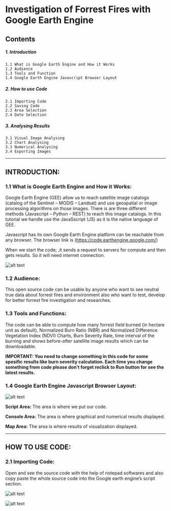 # Investigation of Forrest Fires with Google Earth Engine

## Contents
##### 1. Introduction
    1.1 What is Google Earth Engine and How it Works
    1.2 Audience
    1.3 Tools and Function
    1.4 Google Earth Engine Javascript Browser Layout
    
##### 2. How to use Code
    2.1 Importing Code
    2.2 Saving Code
    2.3 Area Selection
    2.4 Date Selection

##### 3. Analysing Results
    3.1 Visual Image Analysing
    3.2 Chart Analysing
    3.3 Numerical Analysing
    3.4 Exporting Images

---

## INTRODUCTION:

### 1.1 What is Google Earth Engine and How it Works:

Google Earth Engine (GEE) allow us to reach satellite image catalogs (catalog of the Sentinel – MODIS – Landsat) and use geospatial or image processing algorithms on those images. There is are three different methods (Javascript – Python – REST) to reach this image catalogs. In this tutorial we handle use the JavaSscript (JS) as it is the native language of GEE.

Javascript has its own Google Earth Engine platform can be reachable from any browser. The browser link is (https://code.earthengine.google.com/) 

When we start the code; ,it sends a request to servers for compute and then gets results. So it will need internet connection.
 
![alt text](https://github.com/axecasper/Google-Earth-Engine-Forrest-Fire/blob/master/images/01_What%20is%20Google%20Earth%20Engine_.png "Logo Title Text 1")


### 1.2 Audience:

This open source code can be usable by anyone who want to see neutral true data about forrest fires and environment also who want to test, develop for better forrest fire investigation and researches.


### 1.3 Tools and Functions:

The code can be able to compute how many forrest field burned (in hectare unit as default), Normalized Burn Ratio (NBR) and Normalized Difference Vegetation Index (NDVI) Charts, 
Burn Severity Rate, time interval of the burning and shows before-after satellite image results which can be downloadable.

**IMPORTANT: You need to change something in this code for some spesific results like burn severity calculation. Each time you change something from code please don’t forget reclick to Run button for see the latest results.**

### 1.4 Google Earth Engine Javascript Browser Layout:

![alt text](https://github.com/axecasper/Google-Earth-Engine-Forrest-Fire/blob/master/images/layoutb%C3%BCy%C3%BCk.jpg "Logo Title Text 2")

**Script Area:** The area is where we put our code.

**Console Area:** The area is where graphical and numerical results displayed.

**Map Area:** The area is where results of visualization displayed.

---

## HOW TO USE CODE:

### 2.1 Importing Code:

Open and see the source code with the help of notepad softwares and also copy paste the whole source code into the Google earth engine’s script section.

![alt text](https://github.com/axecasper/Google-Earth-Engine-Forrest-Fire/blob/master/images/b%C3%BCy%C3%BCknotepad.jpg "Logo Title Text 3")

![alt text](https://github.com/axecasper/Google-Earth-Engine-Forrest-Fire/blob/master/images/layoutb%C3%BCy%C3%BCk.jpg "Logo Title Text 4")
